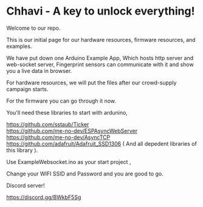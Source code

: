 # Chhavi - A key to unlock everything!

Welcome to our repo.

This is our initial page for our hardware resources, firmware resources, and examples.

We have put down one Arduino Example App, 
Which hosts http server and web-socket server, 
Fingerprint sensors can communicate with it and show you a live data in browser.

For hardware resources, we will put the files after our crowd-supply campaign starts.

For the firmware you can go through it now.

You'll need these libraries to start with ardunino, 

https://github.com/sstaub/Ticker<br>
https://github.com/me-no-dev/ESPAsyncWebServer<br>
https://github.com/me-no-dev/AsyncTCP<br>
https://github.com/adafruit/Adafruit_SSD1306 ( And all depedent libraries of this library ).

Use ExampleWebsocket.ino as your start project ,

Change your WIFI SSID and Password and you are good to go.





Discord server!

https://discord.gg/BWkbF5Sg
